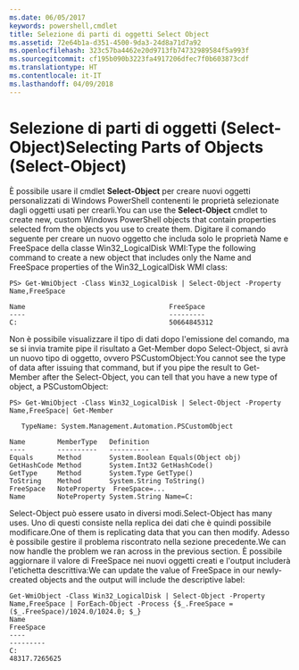 ```yaml
---
ms.date: 06/05/2017
keywords: powershell,cmdlet
title: Selezione di parti di oggetti Select Object
ms.assetid: 72e64b1a-d351-4500-9da3-24d8a71d7a92
ms.openlocfilehash: 323c57ba4462e20d9713fb74732989584f5a993f
ms.sourcegitcommit: cf195b090b3223fa4917206dfec7f0b603873cdf
ms.translationtype: HT
ms.contentlocale: it-IT
ms.lasthandoff: 04/09/2018
---
```

# <a name="selecting-parts-of-objects-select-object"></a><span data-ttu-id="847d4-103">Selezione di parti di oggetti (Select-Object)</span><span class="sxs-lookup"><span data-stu-id="847d4-103">Selecting Parts of Objects (Select-Object)</span></span>

<span data-ttu-id="847d4-104">È possibile usare il cmdlet **Select-Object** per creare nuovi oggetti personalizzati di Windows PowerShell contenenti le proprietà selezionate dagli oggetti usati per crearli.</span><span class="sxs-lookup"><span data-stu-id="847d4-104">You can use the **Select-Object** cmdlet to create new, custom Windows PowerShell objects that contain properties selected from the objects you use to create them.</span></span> <span data-ttu-id="847d4-105">Digitare il comando seguente per creare un nuovo oggetto che includa solo le proprietà Name e FreeSpace della classe Win32_LogicalDisk WMI:</span><span class="sxs-lookup"><span data-stu-id="847d4-105">Type the following command to create a new object that includes only the Name and FreeSpace properties of the Win32_LogicalDisk WMI class:</span></span>

```
PS> Get-WmiObject -Class Win32_LogicalDisk | Select-Object -Property Name,FreeSpace

Name                                    FreeSpace
----                                    ---------
C:                                      50664845312
```

<span data-ttu-id="847d4-106">Non è possibile visualizzare il tipo di dati dopo l'emissione del comando, ma se si invia tramite pipe il risultato a Get-Member dopo Select-Object, si avrà un nuovo tipo di oggetto, ovvero PSCustomObject:</span><span class="sxs-lookup"><span data-stu-id="847d4-106">You cannot see the type of data after issuing that command, but if you pipe the result to Get-Member after the Select-Object, you can tell that you have a new type of object, a PSCustomObject:</span></span>

```
PS> Get-WmiObject -Class Win32_LogicalDisk | Select-Object -Property Name,FreeSpace| Get-Member

   TypeName: System.Management.Automation.PSCustomObject

Name        MemberType   Definition
----        ----------   ----------
Equals      Method       System.Boolean Equals(Object obj)
GetHashCode Method       System.Int32 GetHashCode()
GetType     Method       System.Type GetType()
ToString    Method       System.String ToString()
FreeSpace   NoteProperty  FreeSpace=...
Name        NoteProperty System.String Name=C:
```

<span data-ttu-id="847d4-107">Select-Object può essere usato in diversi modi.</span><span class="sxs-lookup"><span data-stu-id="847d4-107">Select-Object has many uses.</span></span> <span data-ttu-id="847d4-108">Uno di questi consiste nella replica dei dati che è quindi possibile modificare.</span><span class="sxs-lookup"><span data-stu-id="847d4-108">One of them is replicating data that you can then modify.</span></span> <span data-ttu-id="847d4-109">Adesso è possibile gestire il problema riscontrato nella sezione precedente.</span><span class="sxs-lookup"><span data-stu-id="847d4-109">We can now handle the problem we ran across in the previous section.</span></span> <span data-ttu-id="847d4-110">È possibile aggiornare il valore di FreeSpace nei nuovi oggetti creati e l'output includerà l'etichetta descrittiva:</span><span class="sxs-lookup"><span data-stu-id="847d4-110">We can update the value of FreeSpace in our newly-created objects and the output will include the descriptive label:</span></span>

```
Get-WmiObject -Class Win32_LogicalDisk | Select-Object -Property Name,FreeSpace | ForEach-Object -Process {$_.FreeSpace = ($_.FreeSpace)/1024.0/1024.0; $_}
Name                                                                  FreeSpace
----                                                                  ---------
C:                                                                48317.7265625
```